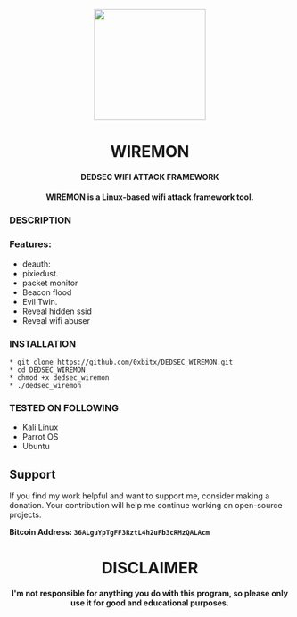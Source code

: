 
<p align="center">
<img src="https://cdn-icons-png.flaticon.com/512/550/550381.png", width="200", height="200">
</p>

<h1 align="center"> WIREMON </h1>
<h4 align="center"> DEDSEC WIFI ATTACK FRAMEWORK </h4>
<h4 align="center"> WIREMON is a Linux-based wifi attack framework tool.</h4>

### DESCRIPTION


### Features:
  * deauth:
  * pixiedust.
  * packet monitor
  * Beacon flood
  * Evil Twin.
  * Reveal hidden ssid
  * Reveal wifi abuser

### INSTALLATION
    * git clone https://github.com/0xbitx/DEDSEC_WIREMON.git
    * cd DEDSEC_WIREMON
    * chmod +x dedsec_wiremon
    * ./dedsec_wiremon

### TESTED ON FOLLOWING
* Kali Linux 
* Parrot OS 
* Ubuntu

## Support

If you find my work helpful and want to support me, consider making a donation. Your contribution will help me continue working on open-source projects.

**Bitcoin Address: `36ALguYpTgFF3RztL4h2uFb3cRMzQALAcm`**
   
<h1 align="center"> DISCLAIMER </h1>

<h4 align="center">I'm not responsible for anything you do with this program, so please only use it for good and educational purposes. </h4>
